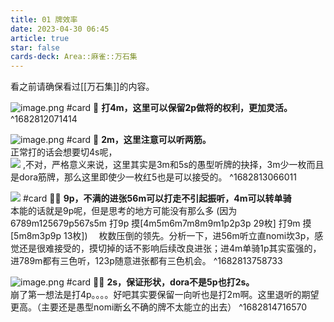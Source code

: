 ```yaml
---
title: 01 牌效率
date: 2023-04-30 06:45
article: true
star: false
cards-deck: Area::麻雀::万石集
---
```


看之前请确保看过[[万石集]]的内容。

![image.png](http://oss.naglfar28.com/naglfar28/202304300746898.png) #card
🌟
**打4m，这里可以保留2p做将的权利，更加灵活。**
^1682812071414


![image.png](http://oss.naglfar28.com/naglfar28/202304300752418.png)
#card 
🌟 **2m，这里注意可以听两筋。**
<br>
正常打的话会想要切4s呢，
<br>
<img src="http://oss.naglfar28.com/naglfar28/202304300758400.png"/>
,不对，严格意义来说，这里其实是3m和5s的愚型听牌的抉择，3m少一枚而且是dora筋牌，那么这里即使少一枚红5也是可以接受的。
^1682813066011

<img src="http://oss.naglfar28.com/naglfar28/202304300806142.png"/> #card
🌟🌟 **9p，不满的进张56m可以打走不引起振听，4m可以转单骑**
<br>
本能的话就是9p呢，但是思考的地方可能没有那么多
(因为6789m125679p567s5m
打9p 摸\[4m5m6m7m8m9m1p2p3p 29枚]
打9m 摸\[5m8m3p9p 13枚])　
枚数压倒的领先。分析一下，进56m听立直nomi坎3p，感觉还是很难接受的，摸切掉的话不影响后续改良进张；进4m单骑1p其实蛮强的，进789m都有三色听，123p随意进张都有三色机会。
^1682813758733


![image.png](http://oss.naglfar28.com/naglfar28/202304300827051.png)
#card 
🌟🌟 **2s，保证形状，dora不是5p也打2s。**<br>
崩了第一想法是打4p。。。。好吧其实要保留一向听也是打2m啊。这里退听的期望更高。（主要还是愚型nomi断幺不确的牌不太能立的出去）
^1682814716570

